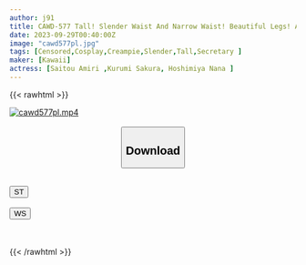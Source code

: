 ```yaml
---
author: j91
title: CAWD-577 Tall! Slender Waist And Narrow Waist! Beautiful Legs! A Slender Secretary's Divine Service Harem Sakura Kurumi, Amiri Saito, And Nana Hoshimiya Are Praised For Their Erotic And Cute Revealing Costumes.
date: 2023-09-29T00:40:00Z
image: "cawd577pl.jpg"
tags: [Censored,Cosplay,Creampie,Slender,Tall,Secretary	]
maker: [Kawaii]
actress: [Saitou Amiri ,Kurumi Sakura, Hoshimiya Nana ]
---
```



{{< rawhtml >}}

<div class="video" data-videoid="X1v3arzkZmiDRxJ">
    <a href="javascript:;">
        <img src="https://my.j91.asia/posts/cawd577pl/cawd577pl.jpg" width="WIDTH" height="HEIGHT" alt="cawd577pl.mp4" loading="lazy">
    </a>
</div>

<script type="text/javascript" src="https://j91.asia/asset/on-demand-st.js"></script>

<br>
  <link rel="stylesheet" href="https://j91.asia/asset/bs5.css">
  
  <center>
  <button class="btn btn-primary" type="button" data-bs-toggle="collapse" data-bs-target=".multi-collapse" aria-expanded="false" aria-controls="multiCollapseExample1 multiCollapseExample2"><h2>Download</h2></button></center>
</p>
<div class="row">
  <div class="col">
    <div class="collapse multi-collapse" id="multiCollapseExample1">
      <div class="card card-body">
	      	      <br>
<div class="buttons">  
<a href="https://streamtape.to/v/X1v3arzkZmiDRxJ"><button class="btn-hover color-3"><i class="fa fa-download"></i> ST</button></a></div>
    </div>
  </div>
</div>
  <div class="col">
    <div class="collapse multi-collapse" id="multiCollapseExample2">
      <div class="card card-body">
	      <br>
<div class="buttons">
    <a href="https://wolfstream.tv/50eklmp0hbn1"><button class="btn-hover color-9"><i class="fa fa-download"></i> WS</button></a></div>
<br><br>
      </div>
    </div>
  </div>
</div>

{{< /rawhtml >}}
